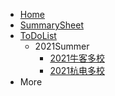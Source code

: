 <!-- docs/_sidebar.md --> 

* [Home]()  
* [SummarySheet](SummarySheet)
* [ToDoList](ToDoList)
  * 2021Summer
    * [2021牛客多校](2021Summer/nowcoder)
    * [2021杭电多校](2021Summer/hdu)
* More

